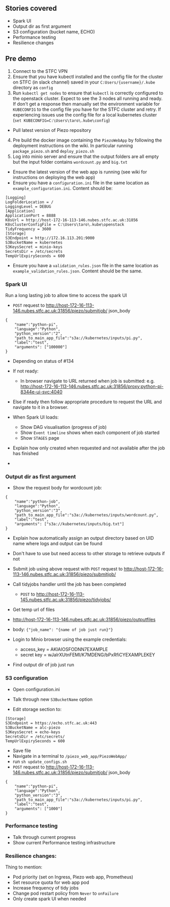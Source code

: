 ## Stories covered

* Spark UI
* Output dir as first argument
* S3 configuration (bucket name, ECHO)
* Performance testing
* Resilience changes

## Pre demo
1. Connect to the STFC VPN
2. Ensure that you have kubectl installed and the config file for the cluster on STFC (in slack channel) saved in your `C:Users/{username}/.kube` directory as `config`
3. Run `kubectl get nodes` to ensure that `kubectl` is correctly configured to the openstack cluster. Expect to see the 3 nodes all running and ready. If don't get a response then manually set the environment variable for `KUBECONFIG` to the config file you have for the STFC cluster and retry. If experiencing issues use the config file for a local kubernetes cluster
(`set KUBECONFIG=C:\Users\taro\.kube\config`)
* Pull latest version of Piezo repository
4. Pre build the docker image containing the `PiezoWebApp` by following the deployment instructions on the wiki. In particular running `package_piezo.sh` and `deploy_piezo.sh`
5. Log into minio server and ensure that the output folders are all empty but the input folder contains `wordcount.py` and `big.txt`
* Ensure the latest version of the web app is running (see wiki for instructions on deploying the web app)
* Ensure you have a `configuration.ini` file in the same location as `example_configuration.ini`. Content should be:
```
[Logging]
LogFolderLocation = /
LoggingLevel = DEBUG
[Application]
ApplicationPort = 8888
K8sUrl = http://host-172-16-113-146.nubes.stfc.ac.uk:31856
K8sClusterConfigFile = C:\Users\taro\.kube\openstack
TidyFrequency = 3600
[Storage]
S3Endpoint = http://172.16.113.201:9000
S3BucketName = kubernetes
S3KeysSecret = minio-keys
SecretsDir = /etc/secrets
TempUrlExpirySeconds = 600
```
* Ensure you have a `validation_rules.json` file in the same location as `example_validation_rules.json`. Content should be the same.

### Spark UI

Run a long lasting job to allow time to access the spark UI

* `POST` request to http://host-172-16-113-146.nubes.stfc.ac.uk:31856/piezo/submitjob/
json_body
```
{
	"name":"python-pi",
	"language":"Python",
	"python_version":"2",
	"path_to_main_app_file":"s3a://kubernetes/inputs/pi.py",
	"label":"test",
	"arguments": ["100000"]
}
```
* Depending on status of #134
* If not ready:
  - In browser navigate to URL returned when job is submitted: e.g. http://host-172-16-113-146.nubes.stfc.ac.uk:31856/proxy:python-pi-8344e-ui-svc:4040
* Else if ready then follow appropriate procedure to request the URL and navigate to it in a browser.

* When Spark UI loads:
  - Show DAG visualisation (progress of job)
  - Show `Event timeline` shows when each component of job started
  - Show `STAGES` page
* Explain how only created when requested and not available after the job has finished
*

### Output dir as first argument
* Show the request body for wordcount job:
```
{
	"name":"python-job",
	"language":"Python",
	"python_version":"3",
	"path_to_main_app_file":"s3a://kubernetes/inputs/wordcount.py",
	"label":"test",
	"arguments": ["s3a://kubernetes/inputs/big.txt"]
}
```
* Explain how automatically assign an output directory based on UID name where logs and output can be found
* Don't have to use but need access to other storage to retrieve outputs if not

* Submit job using above request with `POST` request to http://host-172-16-113-146.nubes.stfc.ac.uk:31856/piezo/submitjob/
* Call tidyjobs handler until the job has been completed
  - `POST` to http://host-172-16-113-145.nubes.stfc.ac.uk:31856/piezo/tidyjobs/
* Get temp url of files
* http://host-172-16-113-146.nubes.stfc.ac.uk:31856/piezo/outputfiles
* body: `{"job_name": "{name of job just run}"}`
* Login to Minio browser using the example credentials:
  - access_key = AKIAIOSFODNN7EXAMPLE
  - secret key = wJalrXUtnFEMI/K7MDENG/bPxRfiCYEXAMPLEKEY
* Find output dir of job just run

### S3 configuration
* Open configuration.ini
* Talk through new `S3BucketName` option

* Edit storage section to:
```
[Storage]
S3Endpoint = https://echo.stfc.ac.uk:443
S3BucketName = alc-piezo
S3KeysSecret = echo-keys
SecretsDir = /etc/secrets/
TempUrlExpirySeconds = 600
```
* Save file
* Navigate in a terminal to `/piezo_web_app/PiezoWebApp/`
* run `sh update_configs.sh`
* `POST` request to http://host-172-16-113-146.nubes.stfc.ac.uk:31856/piezo/submitjob/
json_body
```
{
	"name":"python-pi",
	"language":"Python",
	"python_version":"3",
	"path_to_main_app_file":"s3a://kubernetes/inputs/pi.py",
	"label":"test",
	"arguments": ["1000"]
}
```

### Performance testing
* Talk through current progress
* Show current Performance testing infrastructure

### Resilience changes:
Thing to mention:
* Pod priority (set on Ingress, Piezo web app, Prometheus)
* Set resource quota for web app pod
* Increase frequency of tidy jobs
* Change pod restart policy from `Never` to `onFailure`
* Only create spark UI when needed
